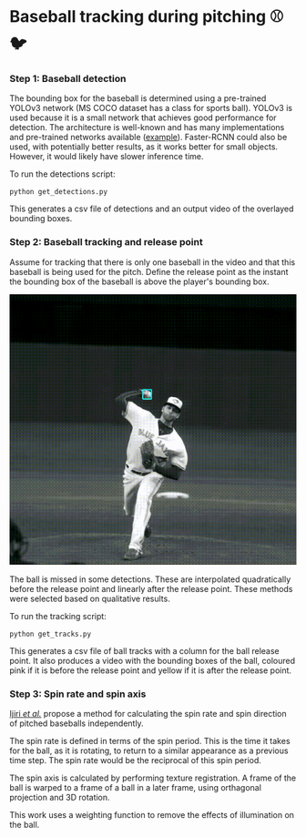 # Baseball tracking during pitching ⚾️🐦

### Step 1: Baseball detection

The bounding box for the baseball is determined using a pre-trained YOLOv3 network (MS COCO dataset has a class for sports ball).
YOLOv3 is used because it is a small network that achieves good performance for detection.
The architecture is well-known and has many implementations and pre-trained networks available ([example](https://github.com/cfotache/pytorch_objectdetecttrack)).
Faster-RCNN could also be used, with potentially better results, as it works better for small objects.
However, it would likely have slower inference time.

To run the detections script:

```
python get_detections.py
```

This generates a csv file of detections and an output video of the overlayed bounding boxes.

### Step 2: Baseball tracking and release point

Assume for tracking that there is only one baseball in the video and that this baseball is being used for the pitch.
Define the release point as the instant the bounding box of the baseball is above the player's bounding box.

![release point](img/release_point.gif)

The ball is missed in some detections. These are interpolated quadratically before the release point and linearly after the release point. These methods were selected based on qualitative results.

To run the tracking script:

```
python get_tracks.py
```

This generates a csv file of ball tracks with a column for the ball release point.
It also produces a video with the bounding boxes of the ball, coloured pink if it is before the release point and yellow if it is after the release point.

### Step 3: Spin rate and spin axis

[Ijiri *et al.*](http://www.sic.shibaura-it.ac.jp/~ijiri/files/ijiri_spinEstimation_SIVP2017.pdf) propose a method for calculating the spin rate and spin direction of pitched baseballs independently.

The spin rate is defined in terms of the spin period. This is the time it takes for the ball, as it is rotating, to return to a similar appearance as a previous time step. The spin rate would be the reciprocal of this spin period.

The spin axis is calculated by performing texture registration. A frame of the ball is warped to a frame of a ball in a later frame, using orthagonal projection and 3D rotation.

This work uses a weighting function to remove the effects of illumination on the ball.
